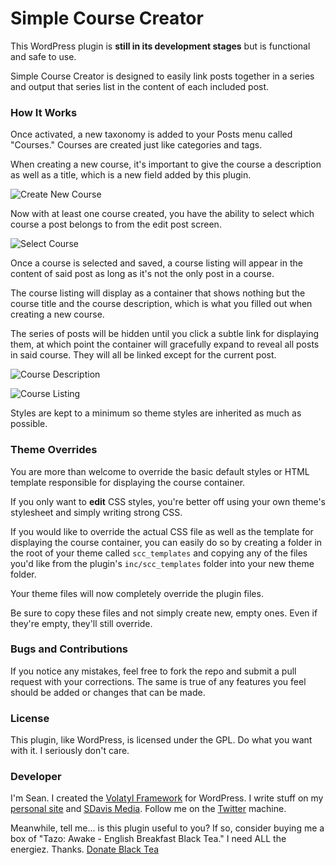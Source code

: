 Simple Course Creator
=====================

This WordPress plugin is **still in its development stages** but is functional and safe to use.

Simple Course Creator is designed to easily link posts together in a series and output that series list in the content of each included post.

### How It Works

Once activated, a new taxonomy is added to your Posts menu called "Courses." Courses are created just like categories and tags.

When creating a new course, it's important to give the course a description as well as a title, which is a new field added by this plugin.

![Create New Course](http://seandavis.co/wp-content/uploads/2014/02/Screen-Shot-2014-02-24-at-2.44.16-PM.png)

Now with at least one course created, you have the ability to select which course a post belongs to from the edit post screen.

![Select Course](http://seandavis.co/wp-content/uploads/2014/02/Screen-Shot-2014-02-24-at-2.47.48-PM.png)

Once a course is selected and saved, a course listing will appear in the content of said post as long as it's not the only post in a course.

The course listing will display as a container that shows nothing but the course title and the course description, which is what you filled out when creating a new course.

The series of posts will be hidden until you click a subtle link for displaying them, at which point the container will gracefully expand to reveal all posts in said course. They will all be linked except for the current post.

![Course Description](http://seandavis.co/wp-content/uploads/2014/02/Screen-Shot-2014-02-24-at-2.54.45-PM.png)

![Course Listing](http://seandavis.co/wp-content/uploads/2014/02/Screen-Shot-2014-02-24-at-2.55.54-PM.png)

Styles are kept to a minimum so theme styles are inherited as much as possible.

### Theme Overrides

You are more than welcome to override the basic default styles or HTML template responsible for displaying the course container.

If you only want to **edit** CSS styles, you're better off using your own theme's stylesheet and simply writing strong CSS.

If you would like to override the actual CSS file as well as the template for displaying the course container, you can easily do so by creating a folder in the root of your theme called `scc_templates` and copying any of the files you'd like from the plugin's `inc/scc_templates` folder into your new theme folder. 

Your theme files will now completely override the plugin files.

Be sure to copy these files and not simply create new, empty ones. Even if they're empty, they'll still override.

### Bugs and Contributions

If you notice any mistakes, feel free to fork the repo and submit a pull request with your corrections. The same is true of any features you feel should be added or changes that can be made. 

### License

This plugin, like WordPress, is licensed under the GPL. Do what you want with it. I seriously don't care. 

### Developer

I'm Sean. I created the [Volatyl Framework](http://volatylthemes.com) for WordPress. I write stuff on my [personal site](http://seandavis.co) and [SDavis Media](http://sdavismedia.com). Follow me on the [Twitter](http://sdvs.me/twitter) machine.

Meanwhile, tell me... is this plugin useful to you? If so, consider buying me a box of "Tazo: Awake - English Breakfast Black Tea." I need ALL the energiez. Thanks. [Donate Black Tea](https://www.paypal.com/cgi-bin/webscr?cmd=_s-xclick&hosted_button_id=52HQDSEUA542S)
